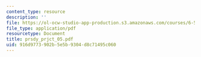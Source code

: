 ```yaml
---
content_type: resource
description: ''
file: https://ol-ocw-studio-app-production.s3.amazonaws.com/courses/6-542j-laboratory-on-the-physiology-acoustics-and-perception-of-speech-fall-2005/916d9773902b5e5b9304d8c71495c060_prsdy_prjct_05.pdf
file_type: application/pdf
resourcetype: Document
title: prsdy_prjct_05.pdf
uid: 916d9773-902b-5e5b-9304-d8c71495c060
---
```

